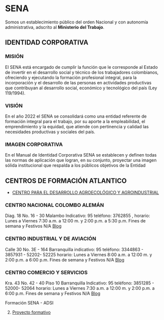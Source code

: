 # SENA
Somos un establecimiento público del orden Nacional y con autonomía administrativa, adscrito al **Ministerio del Trabajo**.

## IDENTIDAD CORPORATIVA

### MISIÓN
El SENA está  encargado de cumplir la función que le corresponde al Estado de invertir en el desarrollo social y técnico de los trabajadores colombianos, ofreciendo y ejecutando la formación profesional integral, para la incorporación y el desarrollo de las personas en actividades productivas que contribuyan al desarrollo social, económico y tecnológico del país (Ley 119/1994).​

### VISIÓN
En el año 2022 el SENA se consolidará como una entidad referente de formación integral para el trabajo, por su aporte a la empleabilidad, el emprendimiento y la equidad, que atiende con pertinencia y calidad las necesidades productivas y sociales del país.

### IMAGEN CORPORATIVA

En el Manual de Identidad Corporativa SENA se establecen y definen todas las normas de aplicación que logran, en su conjunto, proyectar una imagen sólida institucional que respalda a los públicos objetivos de la Entidad

## CENTROS DE FORMACIÓN ATLANTICO

- [ CENTRO PARA EL DESARROLLO AGROECOLÓGICO Y AGROINDUSTRIAL ](centros/cedagro.md)

### CENTRO NACIONAL COLOMBO ALEMÁN
Diag. 18 No. 16 - 30 Malambo
Indicativo: 95
teléfono: 3762855 ,
horario: Lunes a Viernes 7:30 a.m. a 12:00 m. y 2:00 p.m. a 5:30 p.m. Fines de semana y Festivos N/A
[Blog](https://centronalcolomboaleman.blogspot.com/)

### CENTRO INDUSTRIAL Y DE AVIACIÓN
Calle 30 No. 3E - 164 Barranquilla
indicativo: 95
teléfono: 3344863 - 3857931 - 52202- 52225
horario: Lunes a Viernes 8:00 a.m. a 12:00 m. y 2:00 p.m. a 6:00 p.m. Fines de semana y Festivos N/A
[Blog](https://industrialyaviacionatlco.blogspot.com/)

### CENTRO COMERCIO Y SERVICIOS
Kra. 43 No. 42 - 40 Piso 10 Barranquilla
Indicativo: 95
teléfono: 3851285 - 52000- 52064
horario: Lunes a Viernes 7:30 a.m. a 12:00 m. y 2:00 p.m. a 6:00 p.m. Fines de semana y Festivos N/A
[Blog](https://centrodecomercioyserviciosatl.blogspot.com/)


Formación SENA - ADSI

2. [Proyecto formativo](proyecto/readme.md)
